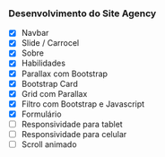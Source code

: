 ### Desenvolvimento do Site Agency

- [x] Navbar
- [x] Slide / Carrocel
- [x] Sobre
- [x] Habilidades
- [x] Parallax com Bootstrap
- [x] Bootstrap Card
- [x] Grid com Parallax
- [x] Filtro com Bootstrap e Javascript
- [x] Formulário
- [ ] Responsividade para tablet
- [ ] Responsividade para celular
- [ ] Scroll animado